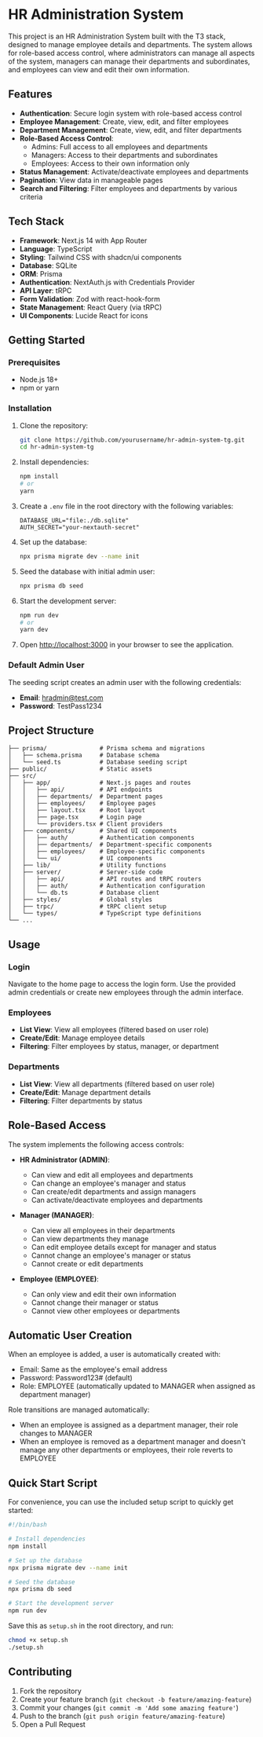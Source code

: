 # HR Administration System

This project is an HR Administration System built with the T3 stack, designed to manage employee details and departments. The system allows for role-based access control, where administrators can manage all aspects of the system, managers can manage their departments and subordinates, and employees can view and edit their own information.

## Features

- **Authentication**: Secure login system with role-based access control
- **Employee Management**: Create, view, edit, and filter employees
- **Department Management**: Create, view, edit, and filter departments
- **Role-Based Access Control**:
    - Admins: Full access to all employees and departments
    - Managers: Access to their departments and subordinates
    - Employees: Access to their own information only
- **Status Management**: Activate/deactivate employees and departments
- **Pagination**: View data in manageable pages
- **Search and Filtering**: Filter employees and departments by various criteria

## Tech Stack

- **Framework**: Next.js 14 with App Router
- **Language**: TypeScript
- **Styling**: Tailwind CSS with shadcn/ui components
- **Database**: SQLite
- **ORM**: Prisma
- **Authentication**: NextAuth.js with Credentials Provider
- **API Layer**: tRPC
- **Form Validation**: Zod with react-hook-form
- **State Management**: React Query (via tRPC)
- **UI Components**: Lucide React for icons

## Getting Started

### Prerequisites

- Node.js 18+
- npm or yarn

### Installation

1. Clone the repository:
   ```bash
   git clone https://github.com/yourusername/hr-admin-system-tg.git
   cd hr-admin-system-tg
   ```

2. Install dependencies:
   ```bash
   npm install
   # or
   yarn
   ```

3. Create a `.env` file in the root directory with the following variables:
   ```
   DATABASE_URL="file:./db.sqlite"
   AUTH_SECRET="your-nextauth-secret"
   ```

4. Set up the database:
   ```bash
   npx prisma migrate dev --name init
   ```

5. Seed the database with initial admin user:
   ```bash
   npx prisma db seed
   ```

6. Start the development server:
   ```bash
   npm run dev
   # or
   yarn dev
   ```

7. Open [http://localhost:3000](http://localhost:3000) in your browser to see the application.

### Default Admin User

The seeding script creates an admin user with the following credentials:
- **Email**: hradmin@test.com
- **Password**: TestPass1234

## Project Structure

```
├── prisma/               # Prisma schema and migrations
│   ├── schema.prisma     # Database schema
│   └── seed.ts           # Database seeding script
├── public/               # Static assets
├── src/
│   ├── app/              # Next.js pages and routes
│   │   ├── api/          # API endpoints
│   │   ├── departments/  # Department pages
│   │   ├── employees/    # Employee pages
│   │   ├── layout.tsx    # Root layout
│   │   ├── page.tsx      # Login page
│   │   └── providers.tsx # Client providers
│   ├── components/       # Shared UI components
│   │   ├── auth/         # Authentication components
│   │   ├── departments/  # Department-specific components
│   │   ├── employees/    # Employee-specific components
│   │   └── ui/           # UI components
│   ├── lib/              # Utility functions
│   ├── server/           # Server-side code
│   │   ├── api/          # API routes and tRPC routers
│   │   ├── auth/         # Authentication configuration
│   │   └── db.ts         # Database client
│   ├── styles/           # Global styles
│   ├── trpc/             # tRPC client setup
│   └── types/            # TypeScript type definitions
└── ...
```

## Usage

### Login

Navigate to the home page to access the login form. Use the provided admin credentials or create new employees through the admin interface.

### Employees

- **List View**: View all employees (filtered based on user role)
- **Create/Edit**: Manage employee details
- **Filtering**: Filter employees by status, manager, or department

### Departments

- **List View**: View all departments (filtered based on user role)
- **Create/Edit**: Manage department details
- **Filtering**: Filter departments by status

## Role-Based Access

The system implements the following access controls:

- **HR Administrator (ADMIN)**:
    - Can view and edit all employees and departments
    - Can change an employee's manager and status
    - Can create/edit departments and assign managers
    - Can activate/deactivate employees and departments

- **Manager (MANAGER)**:
    - Can view all employees in their departments
    - Can view departments they manage
    - Can edit employee details except for manager and status
    - Cannot change an employee's manager or status
    - Cannot create or edit departments

- **Employee (EMPLOYEE)**:
    - Can only view and edit their own information
    - Cannot change their manager or status
    - Cannot view other employees or departments

## Automatic User Creation

When an employee is added, a user is automatically created with:
- Email: Same as the employee's email address
- Password: Password123# (default)
- Role: EMPLOYEE (automatically updated to MANAGER when assigned as department manager)

Role transitions are managed automatically:
- When an employee is assigned as a department manager, their role changes to MANAGER
- When an employee is removed as a department manager and doesn't manage any other departments or employees, their role reverts to EMPLOYEE

## Quick Start Script

For convenience, you can use the included setup script to quickly get started:

```bash
#!/bin/bash

# Install dependencies
npm install

# Set up the database
npx prisma migrate dev --name init

# Seed the database
npx prisma db seed

# Start the development server
npm run dev
```

Save this as `setup.sh` in the root directory, and run:
```bash
chmod +x setup.sh
./setup.sh
```

## Contributing

1. Fork the repository
2. Create your feature branch (`git checkout -b feature/amazing-feature`)
3. Commit your changes (`git commit -m 'Add some amazing feature'`)
4. Push to the branch (`git push origin feature/amazing-feature`)
5. Open a Pull Request
